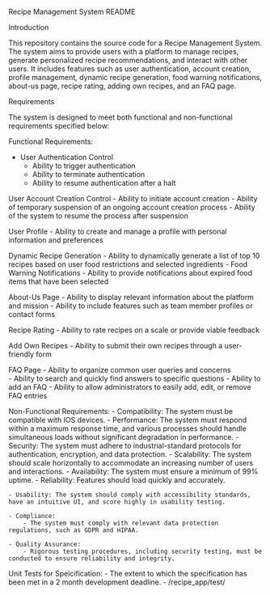 Recipe Management System README

Introduction

This repository contains the source code for a Recipe Management System. The system aims to provide users with a platform to manage recipes, generate personalized recipe recommendations, and interact with other users. It includes features such as user authentication, account creation, profile management, dynamic recipe generation, food warning notifications, about-us page, recipe rating, adding own recipes, and an FAQ page.

Requirements

The system is designed to meet both functional and non-functional requirements specified below:

Functional Requirements:
- User Authentication Control
    - Ability to trigger authentication
    - Ability to terminate authentication
    - Ability to resume authentication after a halt

User Account Creation Control
    - Ability to initiate account creation
    - Ability of temporary suspension of an ongoing account creation process
    - Ability of the system to resume the process after suspension

User Profile
    - Ability to create and manage a profile with personal information and preferences

Dynamic Recipe Generation
    - Ability to dynamically generate a list of top 10 recipes based on user food restrictions and selected ingredients
    - Food Warning Notifications
    - Ability to provide notifications about expired food items that have been selected

About-Us Page
    - Ability to display relevant information about the platform and mission
    - Ability to include features such as team member profiles or contact forms

Recipe Rating
    - Ability to rate recipes on a scale or provide viable feedback

Add Own Recipes
    - Ability to submit their own recipes through a user-friendly form

FAQ Page
    - Ability to organize common user queries and concerns  
    - Ability to search and quickly find answers to specific questions
    - Ability to add an FAQ
    - Ability to allow administrators to easily add, edit, or remove FAQ entries

Non-Functional Requirements:
    - Compatibility: The system must be compatible with IOS devices.
    - Performance: The system must respond within a maximum response time, and various processes should handle simultaneous loads without significant degradation in performance.
    - Security: The system must adhere to industrial-standard protocols for authentication, encryption, and data protection.
    - Scalability: The system should scale horizontally to accommodate an increasing number of users and interactions.
    - Availability: The system must ensure a minimum of 99% uptime.
    - Reliability: Features should load quickly and accurately.

    - Usability: The system should comply with accessibility standards, have an intuitive UI, and score highly in usability testing.

    - Compliance:
        - The system must comply with relevant data protection regulations, such as GDPR and HIPAA.

    - Quality Assurance:
        - Rigorous testing procedures, including security testing, must be conducted to ensure reliability and integrity.

Unit Tests for Speicification:
    - The extent to which the specification has been met in a 2 month development deadline.
    - /recipe_app/test/
